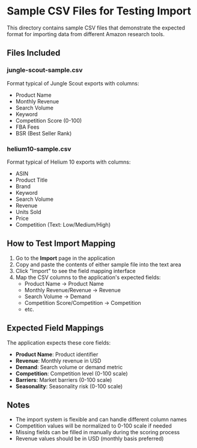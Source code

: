 # Sample CSV Files for Testing Import

This directory contains sample CSV files that demonstrate the expected format for importing data from different Amazon research tools.

## Files Included

### jungle-scout-sample.csv
Format typical of Jungle Scout exports with columns:
- Product Name
- Monthly Revenue  
- Search Volume
- Keyword
- Competition Score (0-100)
- FBA Fees
- BSR (Best Seller Rank)

### helium10-sample.csv  
Format typical of Helium 10 exports with columns:
- ASIN
- Product Title
- Brand
- Keyword
- Search Volume
- Revenue
- Units Sold
- Price
- Competition (Text: Low/Medium/High)

## How to Test Import Mapping

1. Go to the **Import** page in the application
2. Copy and paste the contents of either sample file into the text area
3. Click "Import" to see the field mapping interface
4. Map the CSV columns to the application's expected fields:
   - Product Name → Product Name
   - Monthly Revenue/Revenue → Revenue
   - Search Volume → Demand
   - Competition Score/Competition → Competition
   - etc.

## Expected Field Mappings

The application expects these core fields:
- **Product Name**: Product identifier
- **Revenue**: Monthly revenue in USD
- **Demand**: Search volume or demand metric
- **Competition**: Competition level (0-100 scale)
- **Barriers**: Market barriers (0-100 scale)
- **Seasonality**: Seasonality risk (0-100 scale)

## Notes

- The import system is flexible and can handle different column names
- Competition values will be normalized to 0-100 scale if needed
- Missing fields can be filled in manually during the scoring process
- Revenue values should be in USD (monthly basis preferred)